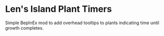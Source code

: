 # Len's Island Plant Timers

Simple BepInEx mod to add overhead tooltips to plants indicating time until growth completes.